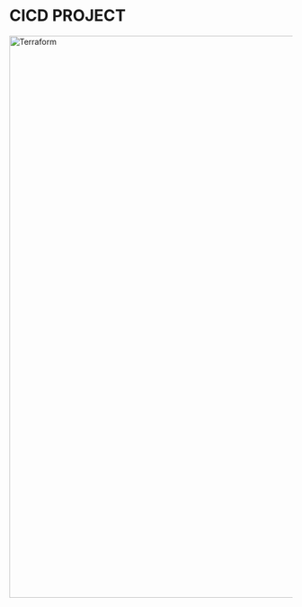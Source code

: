 # CICD PROJECT 

<img alt="Terraform" src="https://github.com/user-attachments/assets/054c74b4-45e9-42d9-8b25-83064accf134" width="1000px">

